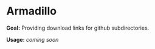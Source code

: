 # Armadillo

**Goal:** Providing download links for github subdirectories.

**Usage:** _coming soon_

